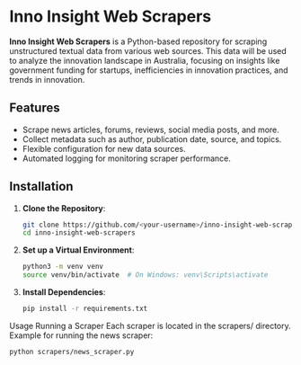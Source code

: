 # Inno Insight Web Scrapers  

**Inno Insight Web Scrapers** is a Python-based repository for scraping unstructured textual data from various web sources. This data will be used to analyze the innovation landscape in Australia, focusing on insights like government funding for startups, inefficiencies in innovation practices, and trends in innovation.  

## Features  
- Scrape news articles, forums, reviews, social media posts, and more.  
- Collect metadata such as author, publication date, source, and topics.  
- Flexible configuration for new data sources.  
- Automated logging for monitoring scraper performance.  

## Installation  

1. **Clone the Repository**:  
   ```bash
   git clone https://github.com/<your-username>/inno-insight-web-scrapers.git
   cd inno-insight-web-scrapers

2. **Set up a Virtual Environment**:
   ```bash
   python3 -m venv venv
   source venv/bin/activate  # On Windows: venv\Scripts\activate

3. **Install Dependencies**:
   ```bash
   pip install -r requirements.txt

Usage
Running a Scraper
Each scraper is located in the scrapers/ directory. Example for running the news scraper:
```bash
python scrapers/news_scraper.py


